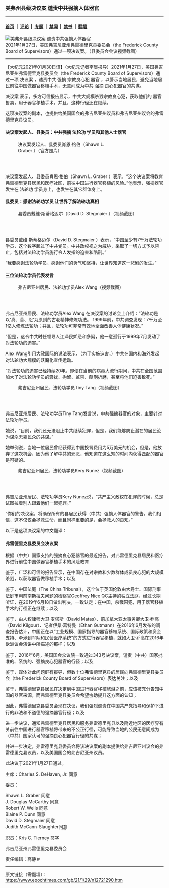 ### 美弗州县级决议案 谴责中共强摘人体器官

---

#### [首页](../../../..?n12721290) &nbsp;|&nbsp; [评论](../../../../../epoch-comment?n12721290) &nbsp;|&nbsp; [专题](../../../../../epoch-special?n12721290) &nbsp;|&nbsp; [禁闻](../../../../../epoch-news?n12721290) &nbsp;|&nbsp; [禁书](../../../../../books?n12721290) &nbsp;|&nbsp; [翻墙](https://github.com/gfw-breaker/nogfw/blob/master/README.md?n12721290)


<div><img alt="美弗州县级决议案 谴责中共强摘人体器官" class="attachment-djy_600_400 size-djy_600_400 wp-post-image" src="https://i.epochtimes.com/assets/uploads/2021/01/Screen-Shot-2021-01-29-at-6.30.36-PM-600x321.png"/>
<div class="caption">
 2021年1月27日，美国弗吉尼亚州弗雷德里克县委员会（the Frederick County Board of Supervisors）通过一项决议案。（县委员会会议视频截图）
</div></div><hr/><div class="post_content" id="artbody" itemprop="articleBody">
 <!-- article content begin -->
 <p>
  【大纪元2021年01月30日讯】（大纪元记者李辰报导）2021年1月27日，美国弗吉尼亚州弗雷德里克县委员会（the Frederick County Board of Supervisors）通过一项
  <ok href="https://www.epochtimes.com/gb/tag/%E5%86%B3%E8%AE%AE%E6%A1%88.html">
   决议案
  </ok>
  ，谴责中共
  <ok href="https://www.epochtimes.com/gb/tag/%E5%BC%BA%E6%91%98.html">
   强摘
  </ok>
  宗教良心犯
  <ok href="https://www.epochtimes.com/gb/tag/%E5%99%A8%E5%AE%98.html">
   器官
  </ok>
  ，以警示当地居民，避免当地居民前往中国做器官移植手术，无意间成为中共
  <ok href="https://www.epochtimes.com/gb/tag/%E5%BC%BA%E6%91%98.html">
   强摘
  </ok>
  良心犯器官的共谋。
 </p>
 <p>
  <ok href="https://www.epochtimes.com/gb/tag/%E5%86%B3%E8%AE%AE%E6%A1%88.html">
   决议案
  </ok>
  表示，多方可信报告显示，中共大规模杀戮宗教良心犯，获取他们的
  <ok href="https://www.epochtimes.com/gb/tag/%E5%99%A8%E5%AE%98.html">
   器官
  </ok>
  售卖，用于器官移植手术。并且，这种行径还在继续。
 </p>
 <p>
  这项决议案的副本，也提供给美国国会的弗吉尼亚州议员和弗吉尼亚州议会的弗雷德里克县议员。
 </p>
 <h4>
  决议案发起人、县委员：中共强摘
  <ok href="https://www.epochtimes.com/gb/tag/%E6%B3%95%E8%BD%AE%E5%8A%9F.html">
   法轮功
  </ok>
  学员和其他人士器官
 </h4>
 <figure aria-describedby="caption-attachment-12722030" class="wp-caption aligncenter" id="attachment_12722030" style="width: 300px">
  <ok href="https://i.epochtimes.com/assets/uploads/2021/01/A1.jpeg" target="_blank">
   <img alt="" class="size-full wp-image-12722030" src="https://i.epochtimes.com/assets/uploads/2021/01/A1.jpeg"/>
  </ok>
  <br/><figcaption class="wp-caption-text" id="caption-attachment-12722030">
   决议案发起人、县委员肖恩‧格伯（Shawn L. Graber ）（官方照片）
  </figcaption><br/>
 </figure><br/>
 <p>
  决议案发起人、县委员肖恩‧格伯（Shawn L. Graber ）表示，“这个决议案将教育弗雷德里克县居民和医疗社区，前往中国进行器官移植的风险。”他表示，强摘器官发生在
  <ok href="https://www.epochtimes.com/gb/tag/%E6%B3%95%E8%BD%AE%E5%8A%9F.html">
   法轮功
  </ok>
  学员身上，也发生在其它群体身上。
 </p>
 <h4>
  县委员：感谢法轮功学员 让世界了解法轮功真相
 </h4>
 <figure aria-describedby="caption-attachment-12721606" class="wp-caption aligncenter" id="attachment_12721606" style="width: 617px">
  <ok href="https://i.epochtimes.com/assets/uploads/2021/01/Screen-Shot-2021-01-29-at-6.12.35-PM.png" target="_blank">
   <img alt="" class="size-full wp-image-12721606" src="https://i.epochtimes.com/assets/uploads/2021/01/Screen-Shot-2021-01-29-at-6.12.35-PM.png"/>
  </ok>
  <br/><figcaption class="wp-caption-text" id="caption-attachment-12721606">
   县委员戴维‧斯蒂格迈尔（David D. Stegmaier ）（视频截图）
  </figcaption><br/>
 </figure><br/>
 <p>
  县委员戴维‧斯蒂格迈尔（David D. Stegmaier ）表示，“中国至少有7千万法轮功学员，这个数字超过了中共党员。中共政权视之为威胁，采取了一切方式予以禁止，包括对法轮功学员施行令人发指的迫害和酷刑。”
 </p>
 <p>
  “我要感谢法轮功学员，感谢他们的勇气和坚持，让世界知道这一悲剧的发生。”
 </p>
 <h4>
  三位法轮功学员代表发言
 </h4>
 <figure aria-describedby="caption-attachment-12721616" class="wp-caption aligncenter" id="attachment_12721616" style="width: 496px">
  <ok href="https://i.epochtimes.com/assets/uploads/2021/01/Screen-Shot-2021-01-29-at-6.16.10-PM.png" target="_blank">
   <img alt="" class="size-full wp-image-12721616" src="https://i.epochtimes.com/assets/uploads/2021/01/Screen-Shot-2021-01-29-at-6.16.10-PM.png"/>
  </ok>
  <br/><figcaption class="wp-caption-text" id="caption-attachment-12721616">
   弗吉尼亚州居民、法轮功学员Alex Wang（视频截图）
  </figcaption><br/>
 </figure><br/>
 <p>
  弗吉尼亚州居民、法轮功学员Alex Wang 在决议案的讨论会上介绍：“法轮功是以‘真、善、忍’为原则的古老精神修炼功法。 1999年前，中共调查发现：7千万至1亿人修炼法轮功；并且，法轮功可非常有效地全面改善人体健康状况。”
 </p>
 <p>
  “但是，这令中共时任领导人江泽民妒忌和多疑，他一意孤行于1999年7月发动了对法轮功的迫害。”
 </p>
 <p>
  Alex Wang引用大赦国际的说法表示，（为了实施迫害，）中共在国内和海外发起对法轮功大规模的妖魔化宣传运动。
 </p>
 <p>
  “对法轮功的迫害已经持续20年。即便在当前的病毒大流行期间，中共在全国范围加大了对法轮功学员的骚扰、拘留、监禁、酷刑折磨，甚至将他们迫害致死。”
 </p>
 <figure aria-describedby="caption-attachment-12721634" class="wp-caption aligncenter" id="attachment_12721634" style="width: 517px">
  <ok href="https://i.epochtimes.com/assets/uploads/2021/01/Screen-Shot-2021-01-29-at-6.21.11-PM.png" target="_blank">
   <img alt="" class="size-full wp-image-12721634" src="https://i.epochtimes.com/assets/uploads/2021/01/Screen-Shot-2021-01-29-at-6.21.11-PM.png"/>
  </ok>
  <br/><figcaption class="wp-caption-text" id="caption-attachment-12721634">
   弗吉尼亚州居民、法轮功学员Tiny Tang（视频截图）
  </figcaption><br/>
 </figure><br/>
 <p>
  弗吉尼亚州居民、法轮功学员Tiny Tang发言说，中共强摘器官的对象，主要针对法轮功学员。
 </p>
 <p>
  她说，“目前，我们还无法阻止中共继续犯罪，但是，我们能够防止潜在的居民沦为谋杀无辜民众的共谋。”
 </p>
 <p>
  她举例说，当地一位居民曾经获得到中国换肾费用为5万美元的机会，但是，他放弃了这次机会，因为他了解中共的邪恶，他知道在这么短的时间内获得匹配的器官是可疑的。
 </p>
 <figure aria-describedby="caption-attachment-12722494" class="wp-caption aligncenter" id="attachment_12722494" style="width: 535px">
  <ok href="https://i.epochtimes.com/assets/uploads/2021/01/Screen-Shot-2021-01-30-at-3.44.17-AM.png" target="_blank">
   <img alt="" class="size-full wp-image-12722494" src="https://i.epochtimes.com/assets/uploads/2021/01/Screen-Shot-2021-01-30-at-3.44.17-AM.png"/>
  </ok>
  <br/><figcaption class="wp-caption-text" id="caption-attachment-12722494">
   弗吉尼亚州居民、法轮功学员Kery Nunez（视频截图）
  </figcaption><br/>
 </figure><br/>
 <p>
  弗吉尼亚州居民、法轮功学员Kery Nunez说，“共产主义政权在犯罪的时候，总是试图拉着别人跟着他们一起犯罪。”
 </p>
 <p>
  “你们的决议案，将确保所有的县居民获得（中共）强摘人体器官的警告。我们相信，这不仅仅会拯救生命，而且同样重要的是，会拯救人的良知。”
 </p>
 <p>
  以下是这项决议案的中文翻译：
 </p>
 <h4>
  弗雷德里克县委员会决议案
 </h4>
 <p>
  根据（中共）国家支持的强摘良心犯器官的最近报告，对弗雷德里克县居民和医疗界进行前往中国做器官移植手术的风险教育
 </p>
 <p>
  鉴于，广泛和可信的报告显示，在中国存在对宗教和少数群体成员良心犯的大规模杀戮，以获取器官做移植手术；以及
 </p>
 <p>
  鉴于，中国法庭（The China Tribunal），这个位于英国伦敦由大爵士、国际刑事法庭审判前南斯拉夫问题的检察官Geoffrey Nice QC主持的独立法庭，经过长期听证，在2019年6月18日做出判决，一致认定：在中国，杀戮囚犯，用于器官移植手术的行径正在继续；以及
 </p>
 <p>
  鉴于，由人权律师大卫‧麦塔斯（David Matas）、前加拿大亚太事务卿大卫‧乔高（David Kilgour）、记者伊桑‧葛特曼（Ethan Gutmann）在2016年6月发布的调查报告估计，中国正在以“工业规模、国家指导的器官移植系统、国际政策和资金支持、牵涉到军队和民营医疗系统”的方式进行器官移植，就如大卫‧乔高在2016年欧洲议会演讲中所描述的那样；以及
 </p>
 <p>
  鉴于，2016年6月，美国国会众议院一致通过343号决议案，谴责（中共）国家批准的、系统的、强摘良心犯器官的行径；以及
 </p>
 <p>
  鉴于，媒体对此问题鲜有报导，但数十位弗雷德里克县的居民向弗雷德里克县委员会（the Frederick County Board of Supervisors）表达关注；以及
 </p>
 <p>
  鉴于，弗雷德里克县居民在决定到中国进行器官移植旅游之前，应该被充分告知中国的器官来源，而弗雷德里克县委员会希望协助提升这方面的认知；
 </p>
 <p>
  因此，弗雷德里克县委员会现在决议，我们强烈谴责在中国共产党指导和保护下进行的非法和不道德的强摘器官行径；以及
 </p>
 <p>
  进一步决议，通知弗雷德里克县居民和服务弗雷德里克县以及附近地区的医疗界有关前往中国进行器官移植将带来的不公正行径，可能导致当地的公民无意间成为（中共）国家认可的强摘良心犯器官行径的共谋；
 </p>
 <p>
  并进一步决定，弗雷德里克县委员会将该决议案的副本提供给弗吉尼亚州议会的弗雷德里克县议员，以及美国国会的弗吉尼亚州议员。
 </p>
 <p>
  此决议于2021年1月27日通过。
 </p>
 <p>
  主席：Charles S. DeHaven, Jr. 同意
 </p>
 <p>
  委员：
 </p>
 <p>
  Shawn L. Graber 同意
  <br/>
  J. Douglas McCarthy 同意
  <br/>
  Robert W. Wells 同意
  <br/>
  Blaine P. Dunn 同意
  <br/>
  David D. Stegmaier 同意
  <br/>
  Judith McCann-Slaughter同意
 </p>
 <p>
  职员：Kris C. Tierney 签字
 </p>
 <p>
  弗吉尼亚州弗雷德里克县委员会
 </p>
 <p>
  责任编辑：高静＃
 </p>
 <!-- article content end -->
 <div id="below_article_ad">
 </div>
</div>


---

原文链接（需翻墙）：https://www.epochtimes.com/gb/21/1/29/n12721290.htm
